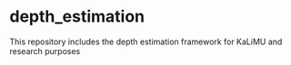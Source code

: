 # depth_estimation

This repository includes the depth estimation framework for KaLiMU and research purposes